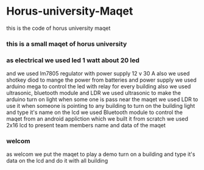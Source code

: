 # Horus-university-Maqet
this is the code of horus university maqet 
### this is a small maqet of horus university 
### as electrical  we used led 1 watt about 20 led 
and we used lm7805 regulator with power supply 12 v 30 A
also we used shotkey diod to mange the power from batteries and power supply
we used arduino mega to control the led with relay for every building 
also we used ultrasonic, bluetooth module and LDR
we used ultrasonic to make the arduino turn on light when some one is pass near the maqet
we used LDR to use it when someone is pointing to any building to turn on the building light and type it's name on the lcd
we used Bluetooth module to control the maqet from an android appliction which we built it from scratch
we used 2x16 lcd to present team members name and data of the maqet

### welcom
as welcom we put the maqet to play a demo turn on a building and type it's data on the lcd and do it with all building


